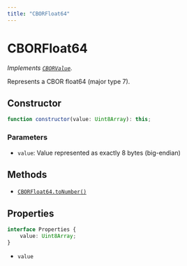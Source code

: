 ```yaml
---
title: "CBORFloat64"
---
```


# CBORFloat64

_Implements [`CBORValue`](/reference/main/CBORValue)._

Represents a CBOR float64 (major type 7).

## Constructor

```ts
function constructor(value: Uint8Array): this;
```

### Parameters

- `value`: Value represented as exactly 8 bytes (big-endian)

## Methods

- [`CBORFloat64.toNumber()`](/reference/main/CBORFloat64/toNumber)

## Properties

```ts
interface Properties {
	value: Uint8Array;
}
```

- `value`
